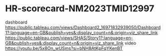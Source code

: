 # HR-scorecard-NM2023TMID12997
dashboard https://public.tableau.com/views/Dashboard2_16971832939050/Dashboard1?:language=en-GB&publish=yes&:display_count=n&:origin=viz_share_link
https://public.tableau.com/views/SHAS/Story1?:language=en-GB&publish=yes&:display_count=n&:origin=viz_share_link
video https://youtu.be/5x8On_wUSms?si=bNH8AtKpFqYKenBT
